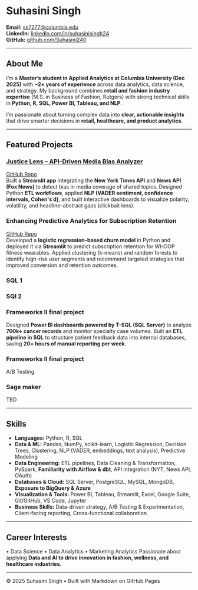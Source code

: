 # Suhasini Singh  

 **Email:** [ss7277@columbia.edu](mailto:ss7277@columbia.edu)  
 **LinkedIn:** [linkedin.com/in/suhasinisingh24](https://linkedin.com/in/suhasinisingh24)  
 **GitHub:** [github.com/Suhasini240](https://github.com/Suhasini240)  

---

##  About Me  
I’m a **Master’s student in Applied Analytics at Columbia University (Dec 2025)** with **~2+ years of experience** across data analytics, data science, and strategy. My background combines **retail and fashion industry expertise** (M.S. in Business of Fashion, Rutgers) with strong technical skills in **Python, R, SQL, Power BI, Tableau, and NLP**.  

I’m passionate about turning complex data into **clear, actionable insights** that drive smarter decisions in **retail, healthcare, and product analytics**.  

---


##  Featured Projects  

### [Justice Lens – API-Driven Media Bias Analyzer](https://justice-lens.streamlit.app/)  
[GitHub Repo](https://github.com/Suhasini240/Justice-Lens)  
Built a **Streamlit app** integrating the **New York Times API** and **News API (Fox News)** to detect bias in media coverage of shared topics. Designed Python **ETL workflows**, applied **NLP (VADER sentiment, confidence intervals, Cohen's d)**, and built interactive dashboards to visualize polarity, volatility, and headline–abstract gaps (clickbait lens).  

### Enhancing Predictive Analytics for Subscription Retention  
[GitHub Repo](https://github.com/Suhasini240/YourRepoHere)  
Developed a **logistic regression–based churn model** in Python and deployed it via **Streamlit** to predict subscription retention for WHOOP fitness wearables. Applied clustering (k-means) and random forests to identify high-risk user segments and recommend targeted strategies that improved conversion and retention outcomes.  

### SQL 1


### SQl 2 

### Frameworks II final project  
Designed **Power BI dashboards powered by T-SQL (SQL Server)** to analyze **700k+ cancer records** and monitor specialty case volumes. Built an **ETL pipeline in SQL** to structure patient feedback data into internal databases, saving **20+ hours of manual reporting per week**. 

### Frameworks II final project  
A/B Testing 

### Sage maker
TBD

---

##  Skills  

- **Languages:** Python, R, SQL  
- **Data & ML:** Pandas, NumPy, scikit-learn, Logistic Regression, Decision Trees, Clustering, NLP (VADER, embeddings, text analysis), Predictive Modeling  
- **Data Engineering:** ETL pipelines, Data Cleaning & Transformation, PySpark, **Familiarity with Airflow & dbt**, API integration (NYT, News API, OAuth)  
- **Databases & Cloud:** SQL Server, PostgreSQL, MySQL, MongoDB, **Exposure to BigQuery & Azure**  
- **Visualization & Tools:** Power BI, Tableau, Streamlit, Excel, Google Suite, Git/GitHub, VS Code, Jupyter  
- **Business Skills:** Data-driven strategy, A/B Testing & Experimentation, Client-facing reporting, Cross-functional collaboration

---

##  Career Interests  
• Data Science • Data Analytics • Marketing Analytics 
Passionate about applying **Data and AI to drive innovation in fashion, wellness, and healthcare industries.**  

---

© 2025 Suhasini Singh • Built with Markdown on GitHub Pages  
